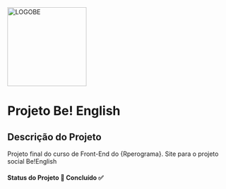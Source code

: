 <img width="179" alt="LOGOBE" src="https://user-images.githubusercontent.com/100645448/181915743-245c617a-cc5d-4a99-84cb-31206292e39e.png">
<h1> Projeto Be! English </h1> 

## Descrição do Projeto
<p>Projeto final do curso de Front-End do {Rperograma}. Site para o projeto social Be!English</p>

<h4> 
 Status do Projeto 🚀 Concluído ✅
</h4>
